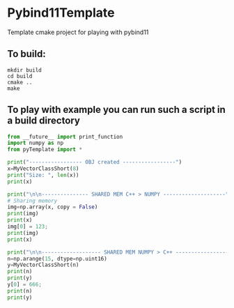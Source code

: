 # Pybind11Template
Template cmake project for playing with pybind11

## To build:
```
mkdir build
cd build
cmake ..
make
```

## To play with example you can run such a script in a build directory
``` python
from __future__ import print_function
import numpy as np
from pyTemplate import *

print("----------------- OBJ created -----------------")
x=MyVectorClassShort(8)
print("Size: ", len(x))
print(x)

print("\n\n--------------- SHARED MEM C++ > NUMPY --------------------")
# Sharing memory 
img=np.array(x, copy = False)
print(img)
print(x)
img[0] = 123;
print(img)
print(x)

print("\n\n------------------- SHARED MEM NUMPY > C++ ----------------------")
n=np.arange(15, dtype=np.uint16)
y=MyVectorClassShort(n)
print(n)
print(y)
y[0] = 666;
print(n)
print(y)

```
